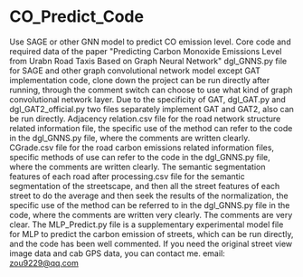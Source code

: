 # CO_Predict_Code
Use SAGE or other GNN model to predict CO emission level.
Core code and required data of the paper "Predicting Carbon Monoxide Emissions Level from Urabn Road Taxis Based on Graph Neural Network"
dgl_GNNS.py file for SAGE and other graph convolutional network model except GAT implementation code, clone down the project can be run directly after running, through the comment switch can choose to use what kind of graph convolutional network layer.
Due to the specificity of GAT, dgl_GAT.py and dgl_GAT2_official.py two files separately implement GAT and GAT2, also can be run directly.
Adjacency relation.csv file for the road network structure related information file, the specific use of the method can refer to the code in the dgl_GNNS.py file, where the comments are written clearly.
CGrade.csv file for the road carbon emissions related information files, specific methods of use can refer to the code in the dgl_GNNS.py file, where the comments are written clearly.
The semantic segmentation features of each road after processing.csv file for the semantic segmentation of the streetscape, and then all the street features of each street to do the average and then seek the results of the normalization, the specific use of the method can be referred to in the dgl_GNNS.py file in the code, where the comments are written very clearly. The comments are very clear.
The MLP_Predict.py file is a supplementary experimental model file for MLP to predict the carbon emission of streets, which can be run directly, and the code has been well commented.
If you need the original street view image data and cab GPS data, you can contact me. email: zou9229@qq.com
